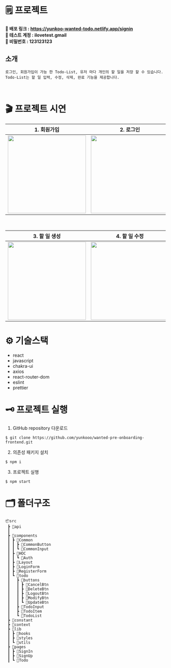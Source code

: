 # 🗒 프로젝트

**🔗 배포 링크 : https://yunkoo-wanted-todo.netlify.app/signin**  
**👼 테스트 계정 : ilovetest.gmail**  
**🔑 비밀번호 : 123123123**

## 소개

```
로그인, 회원가입이 가능 한 Todo-List, 유저 마다 개인의 할 일을 저장 할 수 있습니다.
Todo-List는 할 일 입력, 수정, 삭제, 완료 기능을 제공합니다.
```

<br>

# 🎬 프로젝트 시연

|                                                         1. 회원가입                                                         |                                                          2. 로그인                                                          |                                                         3. 로그아웃                                                         |
| :-------------------------------------------------------------------------------------------------------------------------: | :-------------------------------------------------------------------------------------------------------------------------: | :-------------------------------------------------------------------------------------------------------------------------: |
| <img src="https://cdn.discordapp.com/attachments/1077822566032490499/1096421028172927016/bdfe8578b2898cb0.gif" width=245 /> | <img src="https://cdn.discordapp.com/attachments/1077822566032490499/1096421026683944990/c8958a960e086dbf.gif" width=245 /> | <img src="https://cdn.discordapp.com/attachments/1077822566032490499/1096421026327433356/79bea0c1cfcfa945.gif" width=245 /> |

<br>

|                                                        3. 할 일 생성                                                        |                                                        4. 할 일 수정                                                        |                                                        4. 할 일 삭제                                                        |
| :-------------------------------------------------------------------------------------------------------------------------: | :-------------------------------------------------------------------------------------------------------------------------: | :-------------------------------------------------------------------------------------------------------------------------: |
| <img src="https://cdn.discordapp.com/attachments/1077822566032490499/1096421027891920995/77bce6ad88587295.gif" width=245 /> | <img src="https://cdn.discordapp.com/attachments/1077822566032490499/1096421027522810016/1ead749e8edc57b8.gif" width=245 /> | <img src="https://cdn.discordapp.com/attachments/1077822566032490499/1096421027132751872/5090b4688ece16c0.gif" width=245 /> |

# ⚙️ 기술스택

- react
- javascript
- chakra-ui
- axios
- react-router-dom
- eslint
- prettier

# 🗝 프로젝트 실행

1. GitHub repository 다운로드

```
$ git clone https://github.com/yunkooo/wanted-pre-onboarding-frontend.git
```

2. 의존성 패키지 설치

```
$ npm i
```

3. 프로젝트 실행

```
$ npm start
```

# 🗂 폴더구조

```
📦src
 ┣ 📂api
 ┃
 ┣ 📂components
 ┃ ┣ 📂Common
 ┃ ┃ ┣ 📂CommonButton
 ┃ ┃ ┗ 📂CommonInput
 ┃ ┣ 📂HOC
 ┃ ┃ ┗ 📂Auth
 ┃ ┣ 📂Layout
 ┃ ┣ 📂LoginForm
 ┃ ┣ 📂RegisterForm
 ┃ ┗ 📂todo
 ┃   ┣ 📂buttons
 ┃   ┃ ┣ 📂CancelBtn
 ┃   ┃ ┣ 📂DeleteBtn
 ┃   ┃ ┣ 📂LogoutBtn
 ┃   ┃ ┣ 📂ModifyBtn
 ┃   ┃ ┗ 📂UpdateBtn
 ┃   ┣ 📂TodoInput
 ┃   ┣ 📂TodoItem
 ┃   ┗ 📂TodoList
 ┣ 📂constant
 ┣ 📂context
 ┣ 📂lib
 ┃ ┣ 📂hooks
 ┃ ┣ 📂styles
 ┃ ┗ 📂utils
 ┣ 📂pages
 ┃ ┣ 📂SignIn
 ┃ ┣ 📂SignUp
 ┃ ┗ 📂Todo

```
